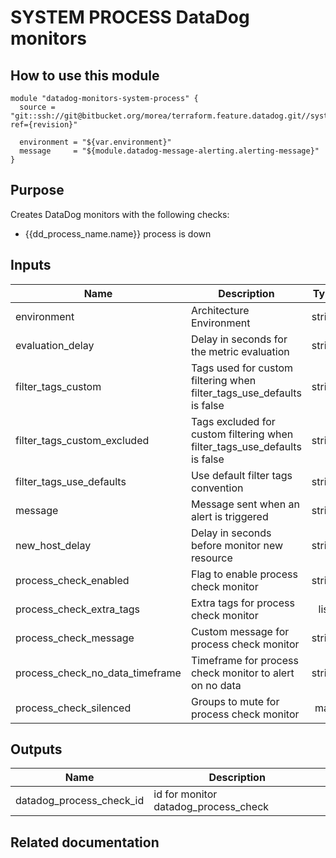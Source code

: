# SYSTEM PROCESS DataDog monitors

## How to use this module

```
module "datadog-monitors-system-process" {
  source = "git::ssh://git@bitbucket.org/morea/terraform.feature.datadog.git//system/process?ref={revision}"

  environment = "${var.environment}"
  message     = "${module.datadog-message-alerting.alerting-message}"
}

```

## Purpose

Creates DataDog monitors with the following checks:

- {{dd_process_name.name}} process is down

## Inputs

| Name | Description | Type | Default | Required |
|------|-------------|:----:|:-----:|:-----:|
| environment | Architecture Environment | string | - | yes |
| evaluation_delay | Delay in seconds for the metric evaluation | string | `15` | no |
| filter_tags_custom | Tags used for custom filtering when filter_tags_use_defaults is false | string | `*` | no |
| filter_tags_custom_excluded | Tags excluded for custom filtering when filter_tags_use_defaults is false | string | `` | no |
| filter_tags_use_defaults | Use default filter tags convention | string | `true` | no |
| message | Message sent when an alert is triggered | string | - | yes |
| new_host_delay | Delay in seconds before monitor new resource | string | `300` | no |
| process_check_enabled | Flag to enable process check monitor | string | `true` | no |
| process_check_extra_tags | Extra tags for process check monitor | list | `[]` | no |
| process_check_message | Custom message for process check monitor | string | `` | no |
| process_check_no_data_timeframe | Timeframe for process check monitor to alert on no data | string | `20` | no |
| process_check_silenced | Groups to mute for process check monitor | map | `{}` | no |

## Outputs

| Name | Description |
|------|-------------|
| datadog_process_check_id | id for monitor datadog_process_check |

## Related documentation

